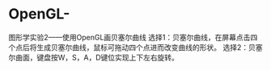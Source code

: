# OpenGL-
图形学实验2——使用OpenGL画贝塞尔曲线
选择1：贝塞尔曲线，在屏幕点击四个点后将生成贝塞尔曲线，鼠标可拖动四个点进而改变曲线的形状。
选择2：贝塞尔曲面，键盘按W，S，A，D键位实现上下左右旋转。
